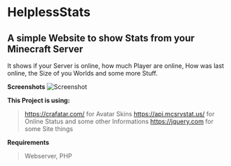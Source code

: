 # HelplessStats

## A simple Website to show Stats from your Minecraft Server

It shows if your Server is online, how much Player are online, How was last online, the Size of you Worlds and some more Stuff.

**Screenshots**
![Screenshot](MrHelpless/HelplessStats/raw/main/screenshot.png "Screenshot")

**This Project is using:**
>https://crafatar.com/ for Avatar Skins
>https://api.mcsrvstat.us/ for Online Status and some other Informations
>https://jquery.com for some Site things

**Requirements**
> Webserver, PHP